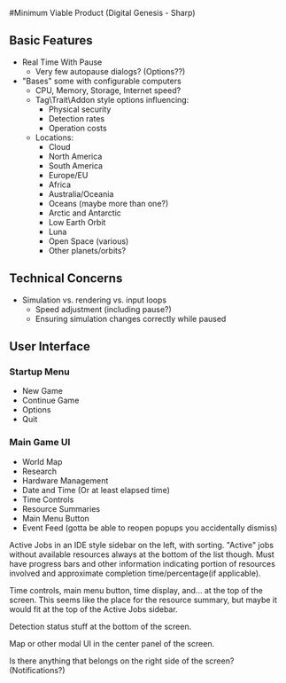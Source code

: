 #Minimum Viable Product (Digital Genesis - Sharp)

## Basic Features
* Real Time With Pause
  * Very few autopause dialogs? (Options??)
* "Bases" some with configurable computers
  * CPU, Memory, Storage, Internet speed?
  * Tag\Trait\Addon style options influencing:
    * Physical security
    * Detection rates
    * Operation costs
  * Locations:
    * Cloud
    * North America
    * South America
    * Europe/EU
    * Africa
    * Australia/Oceania
    * Oceans (maybe more than one?)
    * Arctic and Antarctic
    * Low Earth Orbit
    * Luna
    * Open Space (various)
    * Other planets/orbits?
    
## Technical Concerns
* Simulation vs. rendering vs. input loops
  * Speed adjustment (including pause?)
  * Ensuring simulation changes correctly while paused

## User Interface
### Startup Menu
* New Game
* Continue Game
* Options
* Quit

### Main Game UI
* World Map
* Research
* Hardware Management
* Date and Time (Or at least elapsed time)
* Time Controls
* Resource Summaries
* Main Menu Button
* Event Feed (gotta be able to reopen popups you accidentally dismiss)

Active Jobs in an IDE style sidebar on the left, with sorting. "Active" jobs 
without available resources always at the bottom of the list though. Must 
have progress bars and other information indicating portion of resources 
involved and approximate completion time/percentage(if applicable).

Time controls, main menu button, time display, and... at the top of the 
screen. This seems like the place for the resource summary, but maybe it 
would fit at the top of the Active Jobs sidebar.

Detection status stuff at the bottom of the screen.

Map or other modal UI in the center panel of the screen.

Is there anything that belongs on the right side of the screen? (Notifications?)
